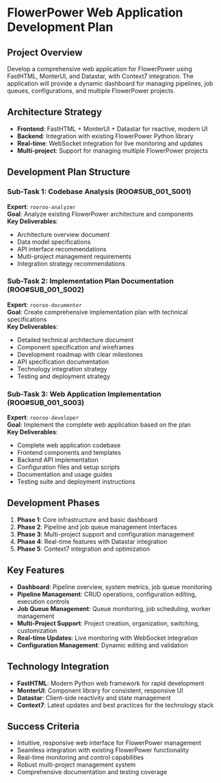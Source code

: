 # FlowerPower Web Application Development Plan

## Project Overview
Develop a comprehensive web application for FlowerPower using FastHTML, MonterUI, and Datastar, with Context7 integration. The application will provide a dynamic dashboard for managing pipelines, job queues, configurations, and multiple FlowerPower projects.

## Architecture Strategy
- **Frontend**: FastHTML + MonterUI + Datastar for reactive, modern UI
- **Backend**: Integration with existing FlowerPower Python library
- **Real-time**: WebSocket integration for live monitoring and updates
- **Multi-project**: Support for managing multiple FlowerPower projects

## Development Plan Structure

### Sub-Task 1: Codebase Analysis (ROO#SUB_001_S001)
**Expert**: `rooroo-analyzer`  
**Goal**: Analyze existing FlowerPower architecture and components  
**Key Deliverables**:
- Architecture overview document
- Data model specifications  
- API interface recommendations
- Multi-project management requirements
- Integration strategy recommendations

### Sub-Task 2: Implementation Plan Documentation (ROO#SUB_001_S002)
**Expert**: `rooroo-documenter`  
**Goal**: Create comprehensive implementation plan with technical specifications  
**Key Deliverables**:
- Detailed technical architecture document
- Component specification and wireframes
- Development roadmap with clear milestones
- API specification documentation
- Technology integration strategy
- Testing and deployment strategy

### Sub-Task 3: Web Application Implementation (ROO#SUB_001_S003)
**Expert**: `rooroo-developer`  
**Goal**: Implement the complete web application based on the plan  
**Key Deliverables**:
- Complete web application codebase
- Frontend components and templates
- Backend API implementation
- Configuration files and setup scripts
- Documentation and usage guides
- Testing suite and deployment instructions

## Development Phases
1. **Phase 1**: Core infrastructure and basic dashboard
2. **Phase 2**: Pipeline and job queue management interfaces
3. **Phase 3**: Multi-project support and configuration management
4. **Phase 4**: Real-time features with Datastar integration
5. **Phase 5**: Context7 integration and optimization

## Key Features
- **Dashboard**: Pipeline overview, system metrics, job queue monitoring
- **Pipeline Management**: CRUD operations, configuration editing, execution controls
- **Job Queue Management**: Queue monitoring, job scheduling, worker management
- **Multi-Project Support**: Project creation, organization, switching, customization
- **Real-time Updates**: Live monitoring with WebSocket integration
- **Configuration Management**: Dynamic editing and validation

## Technology Integration
- **FastHTML**: Modern Python web framework for rapid development
- **MonterUI**: Component library for consistent, responsive UI
- **Datastar**: Client-side reactivity and state management
- **Context7**: Latest updates and best practices for the technology stack

## Success Criteria
- Intuitive, responsive web interface for FlowerPower management
- Seamless integration with existing FlowerPower functionality
- Real-time monitoring and control capabilities
- Robust multi-project management system
- Comprehensive documentation and testing coverage